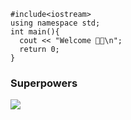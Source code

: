 ```
#include<iostream>
using namespace std;
int main(){
  cout << "Welcome 🖖🏻\n";
  return 0;
}
```
### Superpowers
![](https://github-readme-stats.vercel.app/api/top-langs/?username=JorgeKtch&layout=compact)
